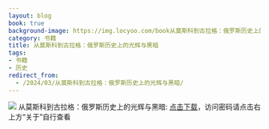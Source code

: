 ```yaml
---
layout: blog
book: true
background-image: https://img.locyoo.com/book从莫斯科到古拉格：俄罗斯历史上的光辉与黑暗.jpg
category: 书籍
title: 从莫斯科到古拉格：俄罗斯历史上的光辉与黑暗
tags:
- 书籍
- 历史
redirect_from:
  - /2024/03/从莫斯科到古拉格：俄罗斯历史上的光辉与黑暗/
---
```

![](https://img.locyoo.com/book从莫斯科到古拉格：俄罗斯历史上的光辉与黑暗.jpg)
从莫斯科到古拉格：俄罗斯历史上的光辉与黑暗: <a name = "ref1" href="https://url18.ctfile.com/f/50983618-1051396750-5168fe?p=3619">点击下载</a>，访问密码请点击右上方“关于”自行查看